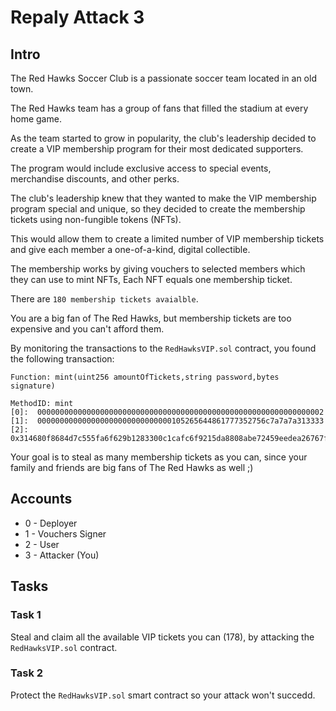 # Repaly Attack 3

## Intro
The Red Hawks Soccer Club is a passionate soccer team located in an old town.

The Red Hawks team has a group of fans that filled the stadium at every home game.

As the team started to grow in popularity, the club's leadership decided to create a VIP membership program for their most dedicated supporters. 

The program would include exclusive access to special events, merchandise discounts, and other perks.

The club's leadership knew that they wanted to make the VIP membership program special and unique, so they decided to create the membership tickets using non-fungible tokens (NFTs).

This would allow them to create a limited number of VIP membership tickets and give each member a one-of-a-kind, digital collectible.

The membership works by giving vouchers to selected members which they can use to mint NFTs,
Each NFT equals one membership ticket.

There are `180 membership tickets avaialble`.

You are a big fan of The Red Hawks, but membership tickets are too expensive and you can't afford them.

By monitoring the transactions to the `RedHawksVIP.sol` contract, you found the following transaction:

```
Function: mint(uint256 amountOfTickets,string password,bytes signature)

MethodID: mint
[0]:  0000000000000000000000000000000000000000000000000000000000000002
[1]:  000000000000000000000000000000105265644861777352756c7a7a7a313333
[2]: 0x314680f8684d7c555fa6f629b1283300c1cafc6f9215da8808abe72459eedea26767ffc67b49390a9e710141b71548cad0a6bf8256299c2cc171530c991cb6151b
```

Your goal is to steal as many membership tickets as you can, since your family and friends are big fans of The Red Hawks as well ;)

## Accounts
* 0 - Deployer
* 1 - Vouchers Signer
* 2 - User
* 3 - Attacker (You)

<div style="page-break-after: always;"></div>

## Tasks

### Task 1
Steal and claim all the available VIP tickets you can (178), by attacking the `RedHawksVIP.sol` contract.

### Task 2
Protect the `RedHawksVIP.sol` smart contract so your attack won't succedd.